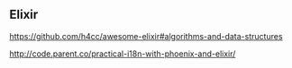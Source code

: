 ## Elixir

https://github.com/h4cc/awesome-elixir#algorithms-and-data-structures

http://code.parent.co/practical-i18n-with-phoenix-and-elixir/


